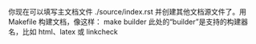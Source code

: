 你现在可以填写主文档文件 ./source/index.rst 并创建其他文档源文件了。用 Makefile 构建文档，像这样：
 make builder
此处的“builder”是支持的构建器名，比如 html、latex 或 linkcheck

